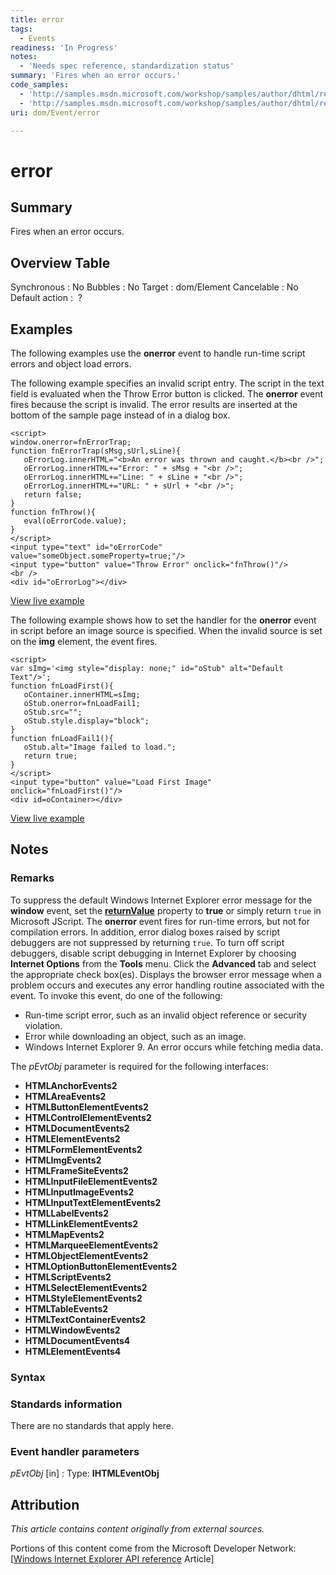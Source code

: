 ```yaml
---
title: error
tags:
  - Events
readiness: 'In Progress'
notes:
  - 'Needs spec reference, standardization status'
summary: 'Fires when an error occurs.'
code_samples:
  - 'http://samples.msdn.microsoft.com/workshop/samples/author/dhtml/refs/onerrorEX.htm'
  - 'http://samples.msdn.microsoft.com/workshop/samples/author/dhtml/refs/onerrorEX1.htm'
uri: dom/Event/error

---
```

# error

## Summary

Fires when an error occurs.

## Overview Table

Synchronous
:   No
Bubbles
:   No
Target
:   dom/Element
Cancelable
:   No
Default action
:    ?

## Examples

The following examples use the **onerror** event to handle run-time script errors and object load errors.

The following example specifies an invalid script entry. The script in the text field is evaluated when the Throw Error button is clicked. The **onerror** event fires because the script is invalid. The error results are inserted at the bottom of the sample page instead of in a dialog box.

``` {.js}
<script>
window.onerror=fnErrorTrap;
function fnErrorTrap(sMsg,sUrl,sLine){
   oErrorLog.innerHTML="<b>An error was thrown and caught.</b><br />";
   oErrorLog.innerHTML+="Error: " + sMsg + "<br />";
   oErrorLog.innerHTML+="Line: " + sLine + "<br />";
   oErrorLog.innerHTML+="URL: " + sUrl + "<br />";
   return false;
}
function fnThrow(){
   eval(oErrorCode.value);
}
</script>
<input type="text" id="oErrorCode" value="someObject.someProperty=true;"/>
<input type="button" value="Throw Error" onclick="fnThrow()"/>
<br />
<div id="oErrorLog"></div>
```

[View live example](http://samples.msdn.microsoft.com/workshop/samples/author/dhtml/refs/onerrorEX.htm)

The following example shows how to set the handler for the **onerror** event in script before an image source is specified. When the invalid source is set on the **img** element, the event fires.

``` {.js}
<script>
var sImg='<img style="display: none;" id="oStub" alt="Default Text"/>';
function fnLoadFirst(){
   oContainer.innerHTML=sImg;
   oStub.onerror=fnLoadFail1;
   oStub.src="";
   oStub.style.display="block";
}
function fnLoadFail1(){
   oStub.alt="Image failed to load.";
   return true;
}
</script>
<input type="button" value="Load First Image" onclick="fnLoadFirst()"/>
<div id=oContainer></div>
```

[View live example](http://samples.msdn.microsoft.com/workshop/samples/author/dhtml/refs/onerrorEX1.htm)

## Notes

### Remarks

To suppress the default Windows Internet Explorer error message for the **window** event, set the [**returnValue**](/dom/BeforeUnloadEvent/returnValue) property to **true** or simply return `true` in Microsoft JScript. The **onerror** event fires for run-time errors, but not for compilation errors. In addition, error dialog boxes raised by script debuggers are not suppressed by returning `true`. To turn off script debuggers, disable script debugging in Internet Explorer by choosing **Internet Options** from the **Tools** menu. Click the **Advanced** tab and select the appropriate check box(es). Displays the browser error message when a problem occurs and executes any error handling routine associated with the event. To invoke this event, do one of the following:

-   Run-time script error, such as an invalid object reference or security violation.
-   Error while downloading an object, such as an image.
-   Windows Internet Explorer 9. An error occurs while fetching media data.

The *pEvtObj* parameter is required for the following interfaces:

-   **HTMLAnchorEvents2**
-   **HTMLAreaEvents2**
-   **HTMLButtonElementEvents2**
-   **HTMLControlElementEvents2**
-   **HTMLDocumentEvents2**
-   **HTMLElementEvents2**
-   **HTMLFormElementEvents2**
-   **HTMLImgEvents2**
-   **HTMLFrameSiteEvents2**
-   **HTMLInputFileElementEvents2**
-   **HTMLInputImageEvents2**
-   **HTMLInputTextElementEvents2**
-   **HTMLLabelEvents2**
-   **HTMLLinkElementEvents2**
-   **HTMLMapEvents2**
-   **HTMLMarqueeElementEvents2**
-   **HTMLObjectElementEvents2**
-   **HTMLOptionButtonElementEvents2**
-   **HTMLScriptEvents2**
-   **HTMLSelectElementEvents2**
-   **HTMLStyleElementEvents2**
-   **HTMLTableEvents2**
-   **HTMLTextContainerEvents2**
-   **HTMLWindowEvents2**
-   **HTMLDocumentEvents4**
-   **HTMLElementEvents4**

### Syntax

### Standards information

There are no standards that apply here.

### Event handler parameters

*pEvtObj* [in]
:   Type: ****IHTMLEventObj****

## Attribution

*This article contains content originally from external sources.*

Portions of this content come from the Microsoft Developer Network: [[Windows Internet Explorer API reference](http://msdn.microsoft.com/en-us/library/ie/hh828809%28v=vs.85%29.aspx) Article]

